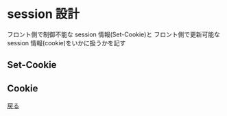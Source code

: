 # session 設計

フロント側で制御不能な session 情報(Set-Cookie)と
フロント側で更新可能な session 情報(cookie)をいかに扱うかを記す

## Set-Cookie

## Cookie

[戻る](../index.md)
